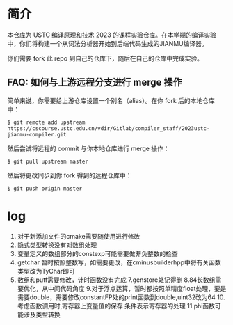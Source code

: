 # 简介

本仓库为 USTC 编译原理和技术 2023 的课程实验仓库。在本学期的编译实验中，你们将构建一个从词法分析器开始到后端代码生成的JIANMU编译器。

你们需要 fork 此 repo 到自己的仓库下，随后在自己的仓库中完成实验。

## FAQ: 如何与上游远程分支进行 merge 操作

简单来说，你需要给上游仓库设置一个别名（alias）。在你 fork 后的本地仓库中：

```shell
$ git remote add upstream https://cscourse.ustc.edu.cn/vdir/Gitlab/compiler_staff/2023ustc-jianmu-compiler.git
```

然后尝试将远程的 commit 与你本地仓库进行 merge 操作：

```shell
$ git pull upstream master
```

然后将更改同步到你 fork 得到的远程仓库中：

```shell
$ git push origin master
```

# log
1. 对于新添加文件的cmake需要随使用进行修改
3. 隐式类型转换没有对数组处理
4. 变量定义的数组部分的constexp可能需要做非负整数的检查
5. getchar 暂时按照整数写，如需要更改，在cminusbuilderhpp中将有关函数类型改为TyChar即可
6. 数组和putf需要修改，计时函数没有完成
7.genstore处记得删
8.84长数组需要优化，从中间代码角度
9.对于浮点运算，暂时都按照单精度float处理，要是需要double，需要修改constantFP处的print函数到double,uint32改为64
10.考虑函数调用时,寄存器上变量值的保存 条件表示寄存器的处理
11.phi函数可能涉及类型转换